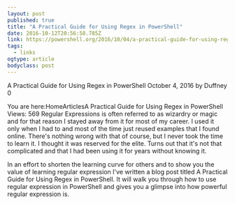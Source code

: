 ```yaml
---
layout: post 
published: true 
title: "A Practical Guide for Using Regex in PowerShell" 
date: 2016-10-12T20:56:58.785Z 
link: https://powershell.org/2016/10/04/a-practical-guide-for-using-regex-in-powershell/ 
tags:
  - links
ogtype: article 
bodyclass: post 
---
```


> 
A Practical Guide for Using Regex in PowerShell
October 4, 2016 by Duffney 0

You are here:HomeArticlesA Practical Guide for Using Regex in PowerShell
 Views: 569
Regular Expressions is often referred to as wizardry or magic and for that reason I stayed away from it for most of my career. I used it only when I had to and most of the time just reused examples that I found online. There's nothing wrong with that of course, but I never took the time to learn it. I thought it was reserved for the elite. Turns out that it's not that complicated and that I had been using it for years without knowing it.

In an effort to shorten the learning curve for others and to show you the value of learning regular expression I've written a blog post titled A Practical Guide for Using Regex in PowerShell. It will walk you through how to use regular expression in PowerShell and gives you a glimpse into how powerful regular expression is.